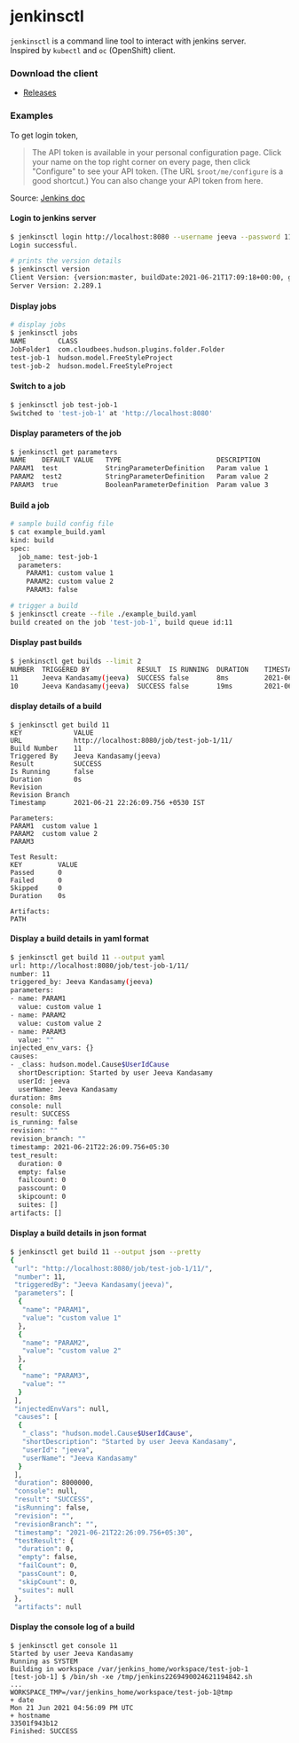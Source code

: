 # jenkinsctl
`jenkinsctl` is a command line tool to interact with jenkins server.<br>
Inspired by `kubectl` and `oc` (OpenShift) client.

### Download the client
* [Releases](https://github.com/jkandasa/jenkinsctl/releases)

### Examples
To get login token,
> The API token is available in your personal configuration page. Click your name on the top right corner on every page, then click "Configure" to see your API token. (The URL `$root/me/configure` is a good shortcut.) You can also change your API token from here.

Source: [Jenkins doc](https://www.jenkins.io/doc/book/system-administration/authenticating-scripted-clients/)

#### Login to jenkins server
```bash
$ jenkinsctl login http://localhost:8080 --username jeeva --password 11f3d04172eb97b3f4c0287911e5832b00
Login successful.

# prints the version details
$ jenkinsctl version
Client Version: {version:master, buildDate:2021-06-21T17:09:18+00:00, gitCommit:5878ed77e8c28eeae04cb2311bbe44deabaff6b2, goLangVersion:go1.16.3, platform:linux/amd64}
Server Version: 2.289.1

```
#### Display jobs
```bash
# display jobs
$ jenkinsctl jobs
NAME      	CLASS                                      
JobFolder1	com.cloudbees.hudson.plugins.folder.Folder	
test-job-1	hudson.model.FreeStyleProject             	
test-job-2	hudson.model.FreeStyleProject 
```

#### Switch to a job
```bash
$ jenkinsctl job test-job-1
Switched to 'test-job-1' at 'http://localhost:8080'
```
#### Display parameters of the job
```bash
$ jenkinsctl get parameters
NAME  	DEFAULT VALUE	TYPE                      	DESCRIPTION   
PARAM1	test         	StringParameterDefinition 	Param value 1	
PARAM2	test2        	StringParameterDefinition 	Param value 2	
PARAM3	true         	BooleanParameterDefinition	Param value 3	
```
#### Build a job
```bash
# sample build config file
$ cat example_build.yaml
kind: build
spec:
  job_name: test-job-1
  parameters:
    PARAM1: custom value 1
    PARAM2: custom value 2
    PARAM3: false

# trigger a build
$ jenkinsctl create --file ./example_build.yaml 
build created on the job 'test-job-1', build queue id:11
```
#### Display past builds
```bash
$ jenkinsctl get builds --limit 2
NUMBER	TRIGGERED BY          	RESULT 	IS RUNNING	DURATION	TIMESTAMP                        	REVISION 
11    	Jeeva Kandasamy(jeeva)	SUCCESS	false     	8ms     	2021-06-21 22:26:09.756 +0530 IST	        	
10    	Jeeva Kandasamy(jeeva)	SUCCESS	false     	19ms    	2021-06-21 22:25:55.894 +0530 IST	        	
```
#### display details of a build
```
$ jenkinsctl get build 11
KEY            	VALUE                                    
URL            	http://localhost:8080/job/test-job-1/11/	
Build Number   	11                                      	
Triggered By   	Jeeva Kandasamy(jeeva)                  	
Result         	SUCCESS                                 	
Is Running     	false                                   	
Duration       	0s                                      	
Revision       	                                        	
Revision Branch	                                        	
Timestamp      	2021-06-21 22:26:09.756 +0530 IST       	

Parameters:
PARAM1	custom value 1	
PARAM2	custom value 2	
PARAM3	              	

Test Result:
KEY     	VALUE 
Passed  	0    	
Failed  	0    	
Skipped 	0    	
Duration	0s   	

Artifacts:
PATH 
```
#### Display a build details in yaml format
```bash
$ jenkinsctl get build 11 --output yaml
url: http://localhost:8080/job/test-job-1/11/
number: 11
triggered_by: Jeeva Kandasamy(jeeva)
parameters:
- name: PARAM1
  value: custom value 1
- name: PARAM2
  value: custom value 2
- name: PARAM3
  value: ""
injected_env_vars: {}
causes:
- _class: hudson.model.Cause$UserIdCause
  shortDescription: Started by user Jeeva Kandasamy
  userId: jeeva
  userName: Jeeva Kandasamy
duration: 8ms
console: null
result: SUCCESS
is_running: false
revision: ""
revision_branch: ""
timestamp: 2021-06-21T22:26:09.756+05:30
test_result:
  duration: 0
  empty: false
  failcount: 0
  passcount: 0
  skipcount: 0
  suites: []
artifacts: []
```
#### Display a build details in json format
```bash
$ jenkinsctl get build 11 --output json --pretty
{
 "url": "http://localhost:8080/job/test-job-1/11/",
 "number": 11,
 "triggeredBy": "Jeeva Kandasamy(jeeva)",
 "parameters": [
  {
   "name": "PARAM1",
   "value": "custom value 1"
  },
  {
   "name": "PARAM2",
   "value": "custom value 2"
  },
  {
   "name": "PARAM3",
   "value": ""
  }
 ],
 "injectedEnvVars": null,
 "causes": [
  {
   "_class": "hudson.model.Cause$UserIdCause",
   "shortDescription": "Started by user Jeeva Kandasamy",
   "userId": "jeeva",
   "userName": "Jeeva Kandasamy"
  }
 ],
 "duration": 8000000,
 "console": null,
 "result": "SUCCESS",
 "isRunning": false,
 "revision": "",
 "revisionBranch": "",
 "timestamp": "2021-06-21T22:26:09.756+05:30",
 "testResult": {
  "duration": 0,
  "empty": false,
  "failCount": 0,
  "passCount": 0,
  "skipCount": 0,
  "suites": null
 },
 "artifacts": null
```
#### Display the console log of a build
```
$ jenkinsctl get console 11
Started by user Jeeva Kandasamy
Running as SYSTEM
Building in workspace /var/jenkins_home/workspace/test-job-1
[test-job-1] $ /bin/sh -xe /tmp/jenkins2269490024621194842.sh
...
WORKSPACE_TMP=/var/jenkins_home/workspace/test-job-1@tmp
+ date
Mon 21 Jun 2021 04:56:09 PM UTC
+ hostname
33501f943b12
Finished: SUCCESS
```